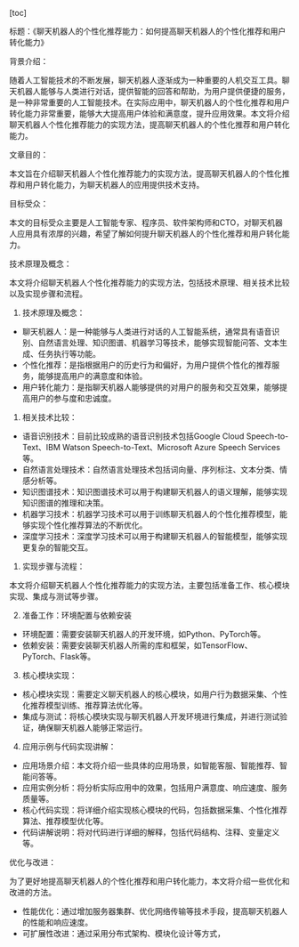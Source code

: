 
[toc]                    
                
                
标题：《聊天机器人的个性化推荐能力：如何提高聊天机器人的个性化推荐和用户转化能力》

背景介绍：

随着人工智能技术的不断发展，聊天机器人逐渐成为一种重要的人机交互工具。聊天机器人能够与人类进行对话，提供智能的回答和帮助，为用户提供便捷的服务，是一种非常重要的人工智能技术。在实际应用中，聊天机器人的个性化推荐和用户转化能力非常重要，能够大大提高用户体验和满意度，提升应用效果。本文将介绍聊天机器人个性化推荐能力的实现方法，提高聊天机器人的个性化推荐和用户转化能力。

文章目的：

本文旨在介绍聊天机器人个性化推荐能力的实现方法，提高聊天机器人的个性化推荐和用户转化能力，为聊天机器人的应用提供技术支持。

目标受众：

本文的目标受众主要是人工智能专家、程序员、软件架构师和CTO，对聊天机器人应用具有浓厚的兴趣，希望了解如何提升聊天机器人的个性化推荐和用户转化能力。

技术原理及概念：

本文将介绍聊天机器人个性化推荐能力的实现方法，包括技术原理、相关技术比较以及实现步骤和流程。

1. 技术原理及概念：

- 聊天机器人：是一种能够与人类进行对话的人工智能系统，通常具有语音识别、自然语言处理、知识图谱、机器学习等技术，能够实现智能问答、文本生成、任务执行等功能。
- 个性化推荐：是指根据用户的历史行为和偏好，为用户提供个性化的推荐服务，能够提高用户的满意度和体验。
- 用户转化能力：是指聊天机器人能够提供的对用户的服务和交互效果，能够提高用户的参与度和忠诚度。

1. 相关技术比较：

- 语音识别技术：目前比较成熟的语音识别技术包括Google Cloud Speech-to-Text、IBM Watson Speech-to-Text、Microsoft Azure Speech Services等。
- 自然语言处理技术：自然语言处理技术包括词向量、序列标注、文本分类、情感分析等。
- 知识图谱技术：知识图谱技术可以用于构建聊天机器人的语义理解，能够实现知识图谱的推理和决策。
- 机器学习技术：机器学习技术可以用于训练聊天机器人的个性化推荐模型，能够实现个性化推荐算法的不断优化。
- 深度学习技术：深度学习技术可以用于构建聊天机器人的智能模型，能够实现更复杂的智能交互。

1. 实现步骤与流程：

本文将介绍聊天机器人个性化推荐能力的实现方法，主要包括准备工作、核心模块实现、集成与测试等步骤。

2. 准备工作：环境配置与依赖安装

- 环境配置：需要安装聊天机器人的开发环境，如Python、PyTorch等。
- 依赖安装：需要安装聊天机器人所需的库和框架，如TensorFlow、PyTorch、Flask等。

3. 核心模块实现：

- 核心模块实现：需要定义聊天机器人的核心模块，如用户行为数据采集、个性化推荐模型训练、推荐算法优化等。
- 集成与测试：将核心模块实现与聊天机器人开发环境进行集成，并进行测试验证，确保聊天机器人能够正常运行。

4. 应用示例与代码实现讲解：

- 应用场景介绍：本文将介绍一些具体的应用场景，如智能客服、智能推荐、智能问答等。
- 应用实例分析：将分析实际应用中的效果，包括用户满意度、响应速度、服务质量等。
- 核心代码实现：将详细介绍实现核心模块的代码，包括数据采集、个性化推荐算法、推荐模型优化等。
- 代码讲解说明：将对代码进行详细的解释，包括代码结构、注释、变量定义等。

优化与改进：

为了更好地提高聊天机器人的个性化推荐和用户转化能力，本文将介绍一些优化和改进的方法。

- 性能优化：通过增加服务器集群、优化网络传输等技术手段，提高聊天机器人的性能和响应速度。
- 可扩展性改进：通过采用分布式架构、模块化设计等方式，

